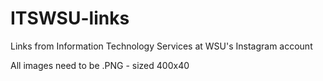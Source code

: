 # ITSWSU-links
Links from Information Technology Services at WSU's Instagram account

All images need to be .PNG - sized 400x40
